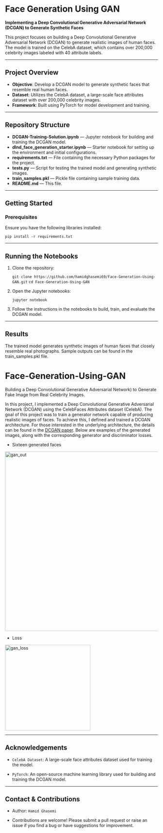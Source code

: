 # Face Generation Using GAN

**Implementing a Deep Convolutional Generative Adversarial Network (DCGAN) to Generate Synthetic Faces**

This project focuses on building a Deep Convolutional Generative Adversarial Network (DCGAN) to generate realistic images of human faces. The model is trained on the CelebA dataset, which contains over 200,000 celebrity images labeled with 40 attribute labels.

---

## Project Overview

- **Objective**: Develop a DCGAN model to generate synthetic faces that resemble real human faces.
- **Dataset**: Utilizes the CelebA dataset, a large-scale face attributes dataset with over 200,000 celebrity images.
- **Framework**: Built using PyTorch for model development and training.

---

## Repository Structure

- **DCGAN-Training-Solution.ipynb** — Jupyter notebook for building and training the DCGAN model.
- **dlnd_face_generation_starter.ipynb** — Starter notebook for setting up the environment and initial configurations.
- **requirements.txt** — File containing the necessary Python packages for the project.
- **tests.py** — Script for testing the trained model and generating synthetic images.
- **train_samples.pkl** — Pickle file containing sample training data.
- **README.md** — This file.

---

## Getting Started

### Prerequisites

Ensure you have the following libraries installed:

`pip install -r requirements.txt`

---

## Running the Notebooks

1. Clone the repository:
   
   `git clone https://github.com/hamidghasemi69/Face-Generation-Using-GAN.git`
   `cd Face-Generation-Using-GAN`

2. Open the Jupyter notebooks:
   
   `jupyter notebook`

3. Follow the instructions in the notebooks to build, train, and evaluate the DCGAN model.

---

## Results

The trained model generates synthetic images of human faces that closely resemble real photographs. Sample outputs can be found in the train_samples.pkl file.

# Face-Generation-Using-GAN
Building a Deep Convolutional Generative Adversarial Network) to Generate Fake Image from Real Celebrity Images.

In this project, I implemented a Deep Convolutional Generative Adversarial Network (DCGAN) using the CelebFaces Attributes dataset (CelebA). The goal of this project was to train a generator network capable of producing realistic images of faces. To achieve this, I defined and trained a DCGAN architecture. For those interested in the underlying architecture, the details can be found in the [DCGAN paper](https://arxiv.org/pdf/1511.06434.pdf). Below are examples of the generated images, along with the corresponding generator and discriminator losses.


* Sixteen generated faces
<img width="589" alt="gan_out" src="https://github.com/hamidghasemi69/Face-Generation-Using-GAN/assets/22797186/b9254beb-d212-40f6-982f-f729f1f5b6bd">



* Loss
<img width="281" alt="gan_loss" src="https://github.com/hamidghasemi69/Face-Generation-Using-GAN/assets/22797186/cd00a153-0fe5-4d21-9c64-22f5d560daf8">


---

## Acknowledgements

- `CelebA Dataset`: A large-scale face attributes dataset used for training the model.

- `PyTorch`: An open-source machine learning library used for building and training the DCGAN model.


---

## Contact & Contributions

- Author: `Hamid Ghasemi`

- Contributions are welcome! Please submit a pull request or raise an issue if you find a bug or have suggestions for improvement.



